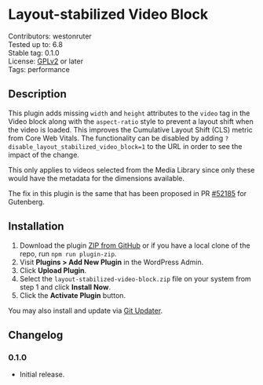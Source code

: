 # Layout-stabilized Video Block #

Contributors: westonruter  
Tested up to: 6.8  
Stable tag:   0.1.0  
License:      [GPLv2](https://www.gnu.org/licenses/gpl-2.0.html) or later  
Tags:         performance

## Description ##

This plugin adds missing `width` and `height` attributes to the `video` tag in the Video block along with the `aspect-ratio` style to prevent a layout shift when the video is loaded. This improves the Cumulative Layout Shift (CLS) metric from Core Web Vitals. The functionality can be disabled by adding `?disable_layout_stabilized_video_block=1` to the URL in order to see the impact of the change.

This only applies to videos selected from the Media Library since only these would have the metadata for the dimensions available.

The fix in this plugin is the same that has been proposed in PR [#52185](https://github.com/WordPress/gutenberg/issues/52185) for Gutenberg.

## Installation ##

1. Download the plugin [ZIP from GitHub](https://github.com/westonruter/layout-stabilized-video-block/archive/refs/heads/main.zip) or if you have a local clone of the repo, run `npm run plugin-zip`.
2. Visit **Plugins > Add New Plugin** in the WordPress Admin.
3. Click **Upload Plugin**.
4. Select the `layout-stabilized-video-block.zip` file on your system from step 1 and click **Install Now**.
5. Click the **Activate Plugin** button.

You may also install and update via [Git Updater](https://git-updater.com/).

## Changelog ##

### 0.1.0 ###

* Initial release.
